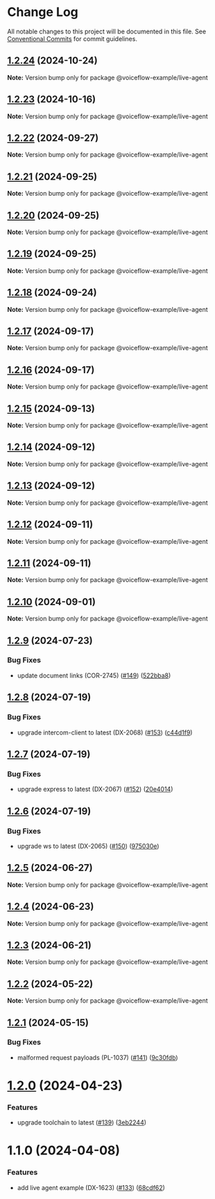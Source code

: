 # Change Log

All notable changes to this project will be documented in this file.
See [Conventional Commits](https://conventionalcommits.org) for commit guidelines.

## [1.2.24](https://github.com/voiceflow/react-chat/compare/@voiceflow-example/live-agent@1.2.23...@voiceflow-example/live-agent@1.2.24) (2024-10-24)

**Note:** Version bump only for package @voiceflow-example/live-agent

## [1.2.23](https://github.com/voiceflow/react-chat/compare/@voiceflow-example/live-agent@1.2.22...@voiceflow-example/live-agent@1.2.23) (2024-10-16)

**Note:** Version bump only for package @voiceflow-example/live-agent

## [1.2.22](https://github.com/voiceflow/react-chat/compare/@voiceflow-example/live-agent@1.2.21...@voiceflow-example/live-agent@1.2.22) (2024-09-27)

**Note:** Version bump only for package @voiceflow-example/live-agent

## [1.2.21](https://github.com/voiceflow/react-chat/compare/@voiceflow-example/live-agent@1.2.20...@voiceflow-example/live-agent@1.2.21) (2024-09-25)

**Note:** Version bump only for package @voiceflow-example/live-agent

## [1.2.20](https://github.com/voiceflow/react-chat/compare/@voiceflow-example/live-agent@1.2.19...@voiceflow-example/live-agent@1.2.20) (2024-09-25)

**Note:** Version bump only for package @voiceflow-example/live-agent

## [1.2.19](https://github.com/voiceflow/react-chat/compare/@voiceflow-example/live-agent@1.2.18...@voiceflow-example/live-agent@1.2.19) (2024-09-25)

**Note:** Version bump only for package @voiceflow-example/live-agent

## [1.2.18](https://github.com/voiceflow/react-chat/compare/@voiceflow-example/live-agent@1.2.17...@voiceflow-example/live-agent@1.2.18) (2024-09-24)

**Note:** Version bump only for package @voiceflow-example/live-agent

## [1.2.17](https://github.com/voiceflow/react-chat/compare/@voiceflow-example/live-agent@1.2.16...@voiceflow-example/live-agent@1.2.17) (2024-09-17)

**Note:** Version bump only for package @voiceflow-example/live-agent

## [1.2.16](https://github.com/voiceflow/react-chat/compare/@voiceflow-example/live-agent@1.2.15...@voiceflow-example/live-agent@1.2.16) (2024-09-17)

**Note:** Version bump only for package @voiceflow-example/live-agent

## [1.2.15](https://github.com/voiceflow/react-chat/compare/@voiceflow-example/live-agent@1.2.14...@voiceflow-example/live-agent@1.2.15) (2024-09-13)

**Note:** Version bump only for package @voiceflow-example/live-agent

## [1.2.14](https://github.com/voiceflow/react-chat/compare/@voiceflow-example/live-agent@1.2.13...@voiceflow-example/live-agent@1.2.14) (2024-09-12)

**Note:** Version bump only for package @voiceflow-example/live-agent

## [1.2.13](https://github.com/voiceflow/react-chat/compare/@voiceflow-example/live-agent@1.2.12...@voiceflow-example/live-agent@1.2.13) (2024-09-12)

**Note:** Version bump only for package @voiceflow-example/live-agent

## [1.2.12](https://github.com/voiceflow/react-chat/compare/@voiceflow-example/live-agent@1.2.11...@voiceflow-example/live-agent@1.2.12) (2024-09-11)

**Note:** Version bump only for package @voiceflow-example/live-agent

## [1.2.11](https://github.com/voiceflow/react-chat/compare/@voiceflow-example/live-agent@1.2.10...@voiceflow-example/live-agent@1.2.11) (2024-09-11)

**Note:** Version bump only for package @voiceflow-example/live-agent

## [1.2.10](https://github.com/voiceflow/react-chat/compare/@voiceflow-example/live-agent@1.2.9...@voiceflow-example/live-agent@1.2.10) (2024-09-01)

**Note:** Version bump only for package @voiceflow-example/live-agent

## [1.2.9](https://github.com/voiceflow/react-chat/compare/@voiceflow-example/live-agent@1.2.8...@voiceflow-example/live-agent@1.2.9) (2024-07-23)

### Bug Fixes

* update document links (COR-2745) ([#149](https://github.com/voiceflow/react-chat/issues/149)) ([522bba8](https://github.com/voiceflow/react-chat/commit/522bba89d7283bb4220ea295ba988ead296aebd6))

## [1.2.8](https://github.com/voiceflow/react-chat/compare/@voiceflow-example/live-agent@1.2.7...@voiceflow-example/live-agent@1.2.8) (2024-07-19)

### Bug Fixes

* upgrade intercom-client to latest (DX-2068) ([#153](https://github.com/voiceflow/react-chat/issues/153)) ([c44d1f9](https://github.com/voiceflow/react-chat/commit/c44d1f9412ddb73f5c8c65e3f90c75a621d0e898))

## [1.2.7](https://github.com/voiceflow/react-chat/compare/@voiceflow-example/live-agent@1.2.6...@voiceflow-example/live-agent@1.2.7) (2024-07-19)

### Bug Fixes

* upgrade express to latest (DX-2067) ([#152](https://github.com/voiceflow/react-chat/issues/152)) ([20e4014](https://github.com/voiceflow/react-chat/commit/20e401470785acb579e4085b23dae0d7f75966a6))

## [1.2.6](https://github.com/voiceflow/react-chat/compare/@voiceflow-example/live-agent@1.2.5...@voiceflow-example/live-agent@1.2.6) (2024-07-19)

### Bug Fixes

* upgrade ws to latest (DX-2065) ([#150](https://github.com/voiceflow/react-chat/issues/150)) ([975030e](https://github.com/voiceflow/react-chat/commit/975030e417fc8b9c35d96c341cac8f34ffc6c4df))

## [1.2.5](https://github.com/voiceflow/react-chat/compare/@voiceflow-example/live-agent@1.2.4...@voiceflow-example/live-agent@1.2.5) (2024-06-27)

**Note:** Version bump only for package @voiceflow-example/live-agent

## [1.2.4](https://github.com/voiceflow/react-chat/compare/@voiceflow-example/live-agent@1.2.3...@voiceflow-example/live-agent@1.2.4) (2024-06-23)

**Note:** Version bump only for package @voiceflow-example/live-agent

## [1.2.3](https://github.com/voiceflow/react-chat/compare/@voiceflow-example/live-agent@1.2.2...@voiceflow-example/live-agent@1.2.3) (2024-06-21)

**Note:** Version bump only for package @voiceflow-example/live-agent

## [1.2.2](https://github.com/voiceflow/react-chat/compare/@voiceflow-example/live-agent@1.2.1...@voiceflow-example/live-agent@1.2.2) (2024-05-22)

**Note:** Version bump only for package @voiceflow-example/live-agent

## [1.2.1](https://github.com/voiceflow/react-chat/compare/@voiceflow-example/live-agent@1.2.0...@voiceflow-example/live-agent@1.2.1) (2024-05-15)

### Bug Fixes

* malformed request payloads (PL-1037) ([#141](https://github.com/voiceflow/react-chat/issues/141)) ([9c30fdb](https://github.com/voiceflow/react-chat/commit/9c30fdba9d41660aeb735a41bdda0b58040b54b0))

# [1.2.0](https://github.com/voiceflow/react-chat/compare/@voiceflow-example/live-agent@1.1.0...@voiceflow-example/live-agent@1.2.0) (2024-04-23)

### Features

* upgrade toolchain to latest ([#139](https://github.com/voiceflow/react-chat/issues/139)) ([3eb2244](https://github.com/voiceflow/react-chat/commit/3eb22445fe45f3d84f4ae889aa8b01f0b22c07f6))

# 1.1.0 (2024-04-08)

### Features

* add live agent example (DX-1623) ([#133](https://github.com/voiceflow/react-chat/issues/133)) ([68cdf62](https://github.com/voiceflow/react-chat/commit/68cdf626a3a6acf3624e43cbc107fe7f0f9ea7f1))
